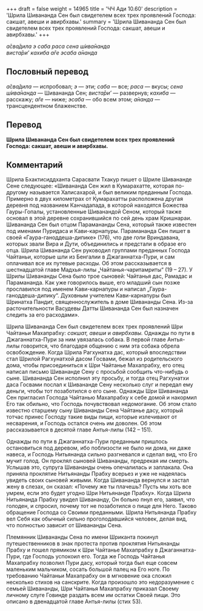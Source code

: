 +++
draft = false
weight = 14965
title = 'ЧЧ Ади 10.60'
description = 'Шрила Шивананда Сен был свидетелем всех трех проявлений Господа: сакшат, авеши и авирбхавы.'
summary = 'Шрила Шивананда Сен был свидетелем всех трех проявлений Господа: сакшат, авеши и авирбхавы.'
+++

_а̄сва̄дила э саба раса сена ш́ива̄нанда  
виста̄ри’ кахиба а̄ге эсаба а̄нанда_

## Пословный перевод

_а̄сва̄дила_ — испробовал; _э_ — эти; _саба_ — все; _раса_ — вкусы; _сена_ _ш́ива̄нанда_ — Шивананда Сен; _виста̄ри’_ — развернув; _кахиба_ — расскажу; _а̄ге_ — ниже; _эсаба_ — обо всем этом; _а̄нанда_ — трансцендентном блаженстве.

## Перевод

**Шрила Шивананда Сен был свидетелем всех трех проявлений Господа: сакшат, авеши и авирбхавы.**

## Комментарий

Шрила Бхактисиддханта Сарасвати Тхакур пишет о Шриле Шивананде Сене следующее: «Шивананда Сен жил в Кумарахатте, которая по-другому называется Халисахарой, и был великим преданным Господа. Примерно в двух километрах от Кумарахатты расположена другая деревня под названием Канчадапада, в которой находятся Божества Гауры-Гопалы, установленные Шиванандой Сеном, который также основал в этой деревне сохранившийся по сей день храм Кришнараи. Шивананда Сен был отцом Парамананды Сена, который также известен под именами Пуридаса и Кави-карнапуры. Парамананда Сен пишет в своей «Гаура-ганоддеша-дипике» (176), что две _гопи_ Вриндавана, которых звали Вира и Дути, объединились и предстали в образе его отца. Шрила Шивананда Сен руководил группами преданных Господа Чайтаньи, которые шли из Бенгалии в Джаганнатха-Пури, и сам оплачивал все их путевые расходы. Об этом рассказывается в шестнадцатой главе Мадхья-лилы „Чайтанья-чаритамриты“ (19 – 27). У Шрилы Шивананды Сена было трое сыновей: Чайтанья дас, Рамадас и Парамананда. Как уже говорилось выше, его младший сын позже прославился под именем Кави-карнапуры и написал „Гаура-ганоддеша-дипику“. Духовным учителем Кави-карнапуры был Шринатха Пандит, священнослужитель в доме Шивананды Сена. Из-за расточительности Васудевы Датты Шивананда Сен был назначен следить за его расходами».

Шрила Шивананда Сен был свидетелем всех трех проявлений Шри Чайтаньи Махапрабху: _сакшат, авеши_ и _авирбхавы._ Однажды по пути в Джаганнатха-Пури за ним увязалась собака. В первой главе Антья-лилы говорится, что благодаря общению с ним эта собака обрела освобождение. Когда Шрила Рагхунатха дас, который впоследствии стал Шрилой Рагхунатхой дасом Госвами, бежал из родительского дома, чтобы присоединиться к Шри Чайтанье Махапрабху, его отец написал письмо Шивананде Сену с просьбой сообщить что-нибудь о сыне. Шивананда Сен исполнил эту просьбу, и тогда отец Рагхунатхи даса Госвами послал к Шивананде Сену несколько слуг и передал ему деньги, чтобы тот позаботился о его сыне. Однажды Шри Шивананда Сен пригласил Господа Чайтанью Махапрабху к себе домой и накормил Его так обильно, что Господь почувствовал недомогание. Об этом стало известно старшему сыну Шивананды Сена Чайтанье дасу, который тотчас принес Господу такие виды пищи, которые излечивают от несварения, и Господь остался очень им доволен. Об этом рассказывается в десятой главе Антья-лилы (142 – 151).

Однажды по пути в Джаганнатха-Пури преданным пришлось остановиться под деревом, ибо поблизости не было ни дома, ни даже навеса, и Господь Нитьянанда сильно разгневался и сделал вид, что Его мучит голод. Он проклял сыновей Шивананды, предрекая им смерть. Услышав это, супруга Шивананды очень опечалилась и заплакала. Она приняла проклятие Нитьянанды Прабху всерьез и уже не надеялась увидеть своих сыновей живыми. Когда Шивананда вернулся и застал жену в слезах, он сказал: «Почему же ты плачешь? Пусть мы хоть все умрем, если это будет угодно Шри Нитьянанде Прабху». Когда Шрила Нитьянанда Прабху увидел Шивананду, Он больно пнул его, заявил, что голоден, и спросил, почему тот не позаботился о пище для Него. Таково обращение Господа со Своими преданными. Шрила Нитьянанда Прабху вел Себя как обычный сильно проголодавшийся человек, делая вид, что полностью зависит от Шивананды Сена.

Племянник Шивананды Сена по имени Шриканта покинул путешественников в знак протеста против проклятия Нитьянанды Прабху и пошел прямиком к Шри Чайтанье Махапрабху в Джаганнатха-Пури, где Господь успокоил его. Тогда же Господь Чайтанья Махапрабху позволил Пури дасу, который тогда был еще совсем маленьким мальчиком, сосать большой палец на Его ноге. По требованию Чайтаньи Махапрабху он в мгновение ока сложил несколько стихов на санскрите. Когда произошло это недоразумение с семьей Шивананды, Шри Чайтанья Махапрабху приказал Своему личному слуге Говинде раздать всем им остатки Своей пищи. Это описано в двенадцатой главе Антья-лилы (стих 53).
